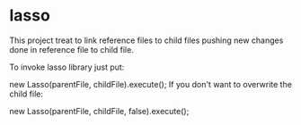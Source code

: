 # lasso
This project treat to link reference files to child files pushing new changes done in reference file to child file.

To invoke lasso library just put:

new Lasso(parentFile, childFile).execute();
If you don't want to overwrite the child file:

new Lasso(parentFile, childFile, false).execute();
